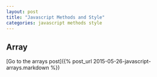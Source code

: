 ```yaml
---
layout: post
title: "Javascript Methods and Style"
categories: javascript methods style
---
```


## Array

[Go to the arrays post]({% post_url 2015-05-26-javascript-arrays.markdown %})

